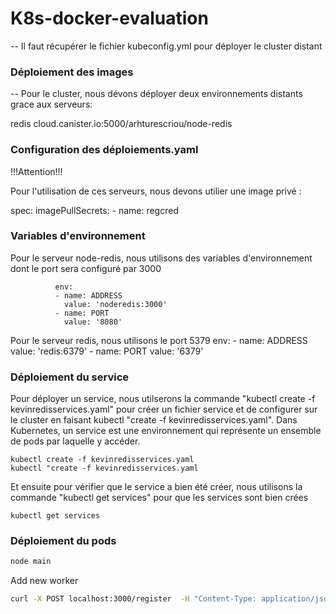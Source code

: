 # K8s-docker-evaluation

-- Il faut récupérer le fichier kubeconfig.yml pour déployer le cluster distant

### Déploiement des images

-- Pour le cluster, nous dévons déployer deux environnements distants grace aux serveurs:

redis 
cloud.canister.io:5000/arhturescriou/node-redis

  ### Configuration des déploiements.yaml
!!!Attention!!!

Pour l'utilisation de ces serveurs, nous devons utilier une image privé :

spec:
  imagePullSecrets:
    - name: regcred

  ### Variables d'environnement 
  Pour le serveur node-redis, nous utilisons des variables d'environnement dont le port sera configuré par 3000
  ``` 
            env:
            - name: ADDRESS
              value: 'noderedis:3000'
            - name: PORT
              value: '8080'
 ```
  Pour le serveur redis, nous utilisons le port 5379
          env:
            - name: ADDRESS
              value: 'redis:6379'
            - name: PORT
              value: '6379'

### Déploiement du service

Pour déployer un service, nous utilserons la commande "kubectl create -f kevinredisservices.yaml" pour créer un fichier service et de configurer sur le cluster en faisant kubectl "create -f kevinredisservices.yaml".
Dans Kubernetes, un service est une environnement qui représente un ensemble de pods par laquelle y accéder.

```
kubectl create -f kevinredisservices.yaml
kubectl "create -f kevinredisservices.yaml
``` 
Et ensuite pour vérifier que le service a bien été créer, nous utilisons la commande "kubectl get services" pour que les services sont bien crées

```
kubectl get services
```

### Déploiement du pods

```bash
node main
```

Add new worker

```sh
curl -X POST localhost:3000/register  -H "Content-Type: application/json"  -d '{"url": "http://localhost:8080"}'
